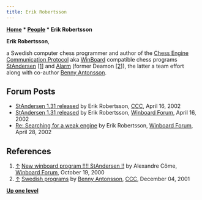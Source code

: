 ```yaml
---
title: Erik Robertsson
---
```

**[Home](Home "Home") * [People](People "People") * Erik Robertsson**

**Erik Robertsson**,

a Swedish computer chess programmer and author of the [Chess Engine Communication Protocol](Chess_Engine_Communication_Protocol "Chess Engine Communication Protocol") aka [WinBoard](WinBoard "WinBoard") compatible chess programs [StAndersen](StAndersen "StAndersen") <a id="cite-note-1" href="#cite-ref-1">[1]</a> and [Alarm](Alarm "Alarm") (former Deamon <a id="cite-note-2" href="#cite-ref-2">[2]</a>), the latter a team effort along with co-author [Benny Antonsson](Benny_Antonsson "Benny Antonsson").

## Forum Posts

- [StAndersen 1.31 released](https://www.stmintz.com/ccc/index.php?id=223969) by Erik Robertsson, [CCC](CCC "CCC"), April 16, 2002
- [StAndersen 1.31 released](http://www.open-aurec.com/wbforum/viewtopic.php?f=18&t=36888) by Erik Robertsson, [Winboard Forum](Computer_Chess_Forums "Computer Chess Forums"), April 16, 2002
- [Re: Searching for a weak engine](http://www.open-aurec.com/wbforum/viewtopic.php?f=18&t=37054&start=2) by Erik Robertsson, [Winboard Forum](Computer_Chess_Forums "Computer Chess Forums"), April 28, 2002

## References

1. <a id="cite-ref-1" href="#cite-note-1">↑</a> [New winboard program !!!! StAndersen !!](http://www.open-aurec.com/wbforum/viewtopic.php?f=18&t=32537) by Alexandre Côme, [Winboard Forum](Computer_Chess_Forums "Computer Chess Forums"), October 19, 2000
1. <a id="cite-ref-2" href="#cite-note-2">↑</a> [Swedish programs](https://www.stmintz.com/ccc/index.php?id=200414) by [Benny Antonsson](Benny_Antonsson "Benny Antonsson"), [CCC](CCC "CCC"), December 04, 2001

**[Up one level](People "People")**

